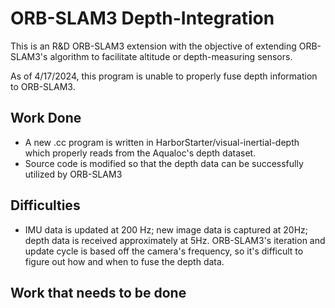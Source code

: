 # ORB-SLAM3 Depth-Integration
This is an R&D ORB-SLAM3 extension with the objective of extending ORB-SLAM3's algorithm to facilitate altitude or depth-measuring sensors. 

As of 4/17/2024, this program is unable to properly fuse depth information to ORB-SLAM3.

## Work Done
- A new .cc program is written in HarborStarter/visual-inertial-depth which properly reads from the Aqualoc's depth dataset.
- Source code is modified so that the depth data can be successfully utilized by ORB-SLAM3

## Difficulties
- IMU data is updated at 200 Hz; new image data is captured at 20Hz; depth data is received approximately at 5Hz. ORB-SLAM3's iteration and update cycle is based off the camera's frequency, so it's difficult to figure out how and when to fuse the depth data.

## Work that needs to be done
